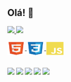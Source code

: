 ## Olá! 👋

 <div>
  <a href="https://github.com/TayroneGB">
  <img height="150em" src="https://github-readme-stats.vercel.app/api?username=TayroneGB&show_icons=true&theme=dark&include_all_commits=true&count_private=true"/>
  <img height="150em" src="https://github-readme-stats.vercel.app/api/top-langs/?username=TayroneGB&layout=compact&langs_count=7&theme=dark"/>
</div>

<div style="display: inline_block"><br>
   
  <img align="center" alt="tay-HTML" height="30" width="40" src="https://raw.githubusercontent.com/devicons/devicon/master/icons/html5/html5-original.svg"> 
  <img align="center" alt="tay-CSS" height="30" width="40" src="https://raw.githubusercontent.com/devicons/devicon/master/icons/css3/css3-original.svg">
  <img align="center" alt="tay-Js" height="30" width="40" src="https://raw.githubusercontent.com/devicons/devicon/master/icons/javascript/javascript-plain.svg"> 

</div>
  
 ##
 
<div> 
      <a href="https://www.facebook.com/tayrone.guimaraes.3/" target="_blank"><img src="https://img.shields.io/badge/Facebook-1877F2?style=for-the-badge&logo=facebook&logoColor=white" target="_blank"></a>
  <a href="https://www.instagram.com/tayrone.gui/" target="_blank"><img src="https://img.shields.io/badge/-Instagram-%23E4405F?style=for-the-badge&logo=instagram&logoColor=white" target="_blank"></a>
 <a href="https://discord.gg/Tayrone#2981" target="_blank"><img src="https://img.shields.io/badge/Discord-7289DA?style=for-the-badge&logo=discord&logoColor=white" target="_blank"></a> 
  <a href = "mailto:tayrone.bez@gmail.com"><img src="https://img.shields.io/badge/-Gmail-%23333?style=for-the-badge&logo=gmail&logoColor=white" target="_blank"></a>
  <a href="https://www.linkedin.com/in/tayrone-bezerra/" target="_blank"><img src="https://img.shields.io/badge/-LinkedIn-%230077B5?style=for-the-badge&logo=linkedin&logoColor=white" target="_blank"></a> 
 
</div>
